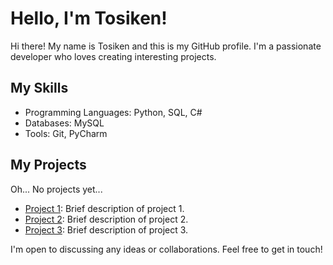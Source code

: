# Hello, I'm Tosiken!

Hi there! My name is Tosiken and this is my GitHub profile. I'm a passionate developer who loves creating interesting projects.

## My Skills

- Programming Languages: Python, SQL, C#
- Databases: MySQL
- Tools: Git, PyCharm

## My Projects

Oh... No projects yet...
- [Project 1](https://github.com/Tosiken/project1): Brief description of project 1.
- [Project 2](https://github.com/Tosiken/project2): Brief description of project 2.
- [Project 3](https://github.com/Tosiken/project3): Brief description of project 3.

I'm open to discussing any ideas or collaborations. Feel free to get in touch!

